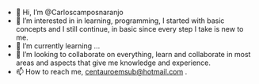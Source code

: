 - 👋 Hi, I’m @Carloscamposnaranjo
- 👀 I’m interested in in learning, programming, I started with basic concepts and I still continue, in basic since every step I take is new to me.
- 🌱 I’m currently learning ...
- 💞️ I’m looking to collaborate on everything, learn and collaborate in most areas and aspects that give me knowledge and experience.
- 📫 How to reach me, centauroemsub@hotmail.com .

<!---
Carloscamposnaranjo/Carloscamposnaranjo is a ✨ special ✨ repository because its `README.md` (this file) appears on your GitHub profile.
You can click the Preview link to take a look at your changes.
- Married with 2 children one of 7 years and a girl of 2 years.
--->
